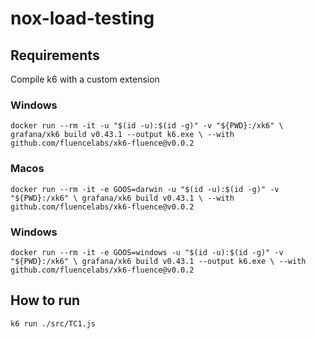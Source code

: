# nox-load-testing

## Requirements
Compile k6 with a custom extension
### Windows 
`docker run --rm -it -u "$(id -u):$(id -g)" -v "${PWD}:/xk6" \
  grafana/xk6 build v0.43.1 --output k6.exe \
  --with github.com/fluencelabs/xk6-fluence@v0.0.2` 
### Macos 
`docker run --rm -it -e GOOS=darwin -u "$(id -u):$(id -g)" -v "${PWD}:/xk6" \
  grafana/xk6 build v0.43.1 \
  --with github.com/fluencelabs/xk6-fluence@v0.0.2` 
### Windows 
`docker run --rm -it -e GOOS=windows -u "$(id -u):$(id -g)" -v "${PWD}:/xk6" \
  grafana/xk6 build v0.43.1 --output k6.exe \
  --with github.com/fluencelabs/xk6-fluence@v0.0.2` 
## How to run 
`k6 run ./src/TC1.js`
